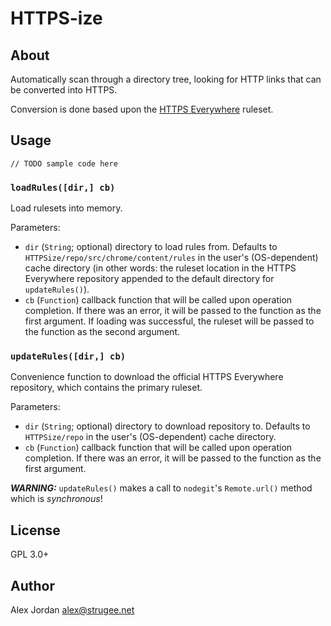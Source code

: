 # HTTPS-ize

## About

Automatically scan through a directory tree, looking for HTTP links that can be converted into HTTPS.

Conversion is done based upon the [HTTPS Everywhere][1] ruleset.

## Usage

```
// TODO sample code here
```

### `loadRules([dir,] cb)`

Load rulesets into memory.

Parameters:

* `dir` (`String`; optional) directory to load rules from. Defaults to `HTTPSize/repo/src/chrome/content/rules` in the user's (OS-dependent) cache directory (in other words: the ruleset location in the HTTPS Everywhere repository appended to the default directory for `updateRules()`).
* `cb` (`Function`) callback function that will be called upon operation completion. If there was an error, it will be passed to the function as the first argument. If loading was successful, the ruleset will be passed to the function as the second argument.

### `updateRules([dir,] cb)`

Convenience function to download the official HTTPS Everywhere repository, which contains the primary ruleset.

Parameters:

* `dir` (`String`; optional) directory to download repository to. Defaults to `HTTPSize/repo` in the user's (OS-dependent) cache directory.
* `cb` (`Function`) callback function that will be called upon operation completion. If there was an error, it will be passed to the function as the first argument.

_**WARNING:**_ `updateRules()` makes a call to `nodegit`'s `Remote.url()` method which is _synchronous_!

## License

GPL 3.0+

## Author

Alex Jordan <alex@strugee.net>

 [1]: https://github.com/EFForg/HTTPS-Everywhere
